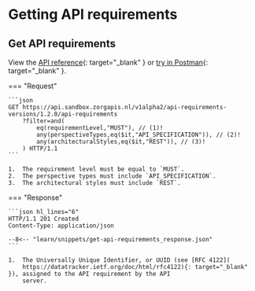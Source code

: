 ﻿# Getting API requirements

## Get API requirements

View the [API reference](https://oas.zorgapis.nl/#tag/api-requirements-versions.api-requirements/operation/listApiRequirementsVersionApiRequirements){: target="_blank" }
or [try in Postman](https://www.postman.com/zorgapis/workspace/zorgapis/collection/32862395-c22bf5f5-a2ec-40df-86a2-7817de5c7203){: target="_blank" }.

=== "Request"

    ```json
    GET https://api.sandbox.zorgapis.nl/v1alpha2/api-requirements-versions/1.2.0/api-requirements
        ?filter=and(
            eq(requirementLevel,"MUST"), // (1)!
            any(perspectiveTypes,eq($it,"API_SPECIFICATION")), // (2)!
            any(architecturalStyles,eq($it,"REST")), // (3)!
        ) HTTP/1.1
    ```

    1.  The requirement level must be equal to `MUST`.
    2.  The perspective types must include `API_SPECIFICATION`.
    3.  The architectural styles must include `REST`.

=== "Response"

    ```json hl_lines="6"
    HTTP/1.1 201 Created
    Content-Type: application/json

    --8<-- "learn/snippets/get-api-requirements_response.json"
    ```

    1.  The Universally Unique Identifier, or UUID (see [RFC 4122](
        https://datatracker.ietf.org/doc/html/rfc4122){: target="_blank" }), assigned to the API requirement by the API
        server.